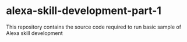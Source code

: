# alexa-skill-development-part-1
This repository contains the source code required to run basic sample of Alexa skill development
